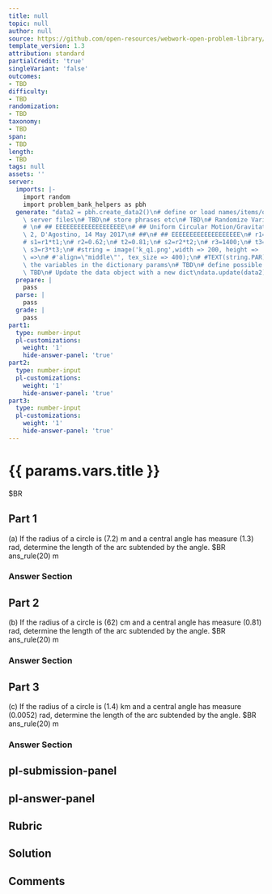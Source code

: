 ```yaml
---
title: null
topic: null
author: null
source: https://github.com/open-resources/webwork-open-problem-library/tree/master/Contrib/BrockPhysics/College_Physics_Urone/6.Uniform_Circular_Motion_and_Gravitation/ch6-2.pg
template_version: 1.3
attribution: standard
partialCredit: 'true'
singleVariant: 'false'
outcomes:
- TBD
difficulty:
- TBD
randomization:
- TBD
taxonomy:
- TBD
span:
- TBD
length:
- TBD
tags: null
assets: ''
server:
  imports: |-
    import random
    import problem_bank_helpers as pbh
  generate: "data2 = pbh.create_data2()\n# define or load names/items/objects from\
    \ server files\n# TBD\n# store phrases etc\n# TBD\n# Randomize Variables\n# \n\
    # \n# ## EEEEEEEEEEEEEEEEEEE\n# ## Uniform Circular Motion/Gravitation, Ch6, problem\
    \ 2, D'Agostino, 14 May 2017\n# ##\n# ## EEEEEEEEEEEEEEEEEEE\n# r1=7.2;\n# t1=1.3;\n\
    # s1=r1*t1;\n# r2=0.62;\n# t2=0.81;\n# s2=r2*t2;\n# r3=1400;\n# t3=0.0052;\n#\
    \ s3=r3*t3;\n# #string = image('k_q1.png',width => 200, height => '', extra_html_tags\
    \ =>\n# #'align=\"middle\"', tex_size => 400);\n# #TEXT(string.PAR);\n\n# store\
    \ the variables in the dictionary params\n# TBD\n# define possible answers\n#\
    \ TBD\n# Update the data object with a new dict\ndata.update(data2)"
  prepare: |
    pass
  parse: |
    pass
  grade: |
    pass
part1:
  type: number-input
  pl-customizations:
    weight: '1'
    hide-answer-panel: 'true'
part2:
  type: number-input
  pl-customizations:
    weight: '1'
    hide-answer-panel: 'true'
part3:
  type: number-input
  pl-customizations:
    weight: '1'
    hide-answer-panel: 'true'
---
```


# {{ params.vars.title }} 


$BR

## Part 1 
(a) If the radius of a circle is (7.2) m and a central angle has measure (1.3) rad, determine the length of the arc subtended by the angle.  $BR ans_rule(20)  m 


 ### Answer Section

## Part 2 
(b) If the radius of a circle is (62) cm and a central angle has measure (0.81) rad, determine the length of the arc subtended by the angle.  $BR ans_rule(20)  m 


 ### Answer Section

## Part 3 
(c) If the radius of a circle is (1.4) km and a central angle has measure (0.0052) rad, determine the length of the arc subtended by the angle.  $BR ans_rule(20)  m 


 ### Answer Section


## pl-submission-panel 


## pl-answer-panel 


## Rubric 


## Solution 


## Comments 


